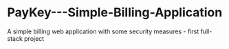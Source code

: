 # PayKey---Simple-Billing-Application
A simple billing web application with some security measures - first full-stack project
